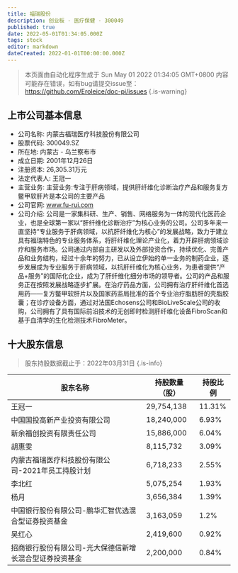 ```yaml
---
title: 福瑞股份
description: 创业板 - 医疗保健 - 300049
published: true
date: 2022-05-01T01:34:05.000Z
tags: stock
editor: markdown
dateCreated: 2022-01-01T00:00:00.000Z
---
```


> 本页面由自动化程序生成于 Sun May 01 2022 01:34:05 GMT+0800
> 内容可能存在错误，如有bug请提交issue至：https://github.com/Eroleice/doc-pi/issues
{.is-warning}

## 上市公司基本信息
- 公司名称: 内蒙古福瑞医疗科技股份有限公司
- 股票代码: 300049.SZ
- 所在地: 内蒙古 - 乌兰察布市
- 成立日期: 2001年12月26日
- 注册资本: 26,305.31万元
- 法定代表人: 王冠一
- 主营业务: 主营业务:专注于肝病领域，提供肝纤维化诊断治疗产品和服务复方鳖甲软肝片是本公司的主要产品
- 公司官网: www.fu-rui.com
- 公司介绍: 公司是一家集科研、生产、销售、网络服务为一体的现代化医药企业，也是全球第一家以“肝纤维化诊断治疗”为核心业务的公司。公司多年来一直坚持“专业服务于肝病领域，以抗肝纤维化为核心”的发展战略，致力于建立具有福瑞特色的专业服务体系，将肝纤维化理论产业化，着力开辟肝病领域诊疗和服务市场。公司通过内部自主研发以及外部投资合作，持续优化、完善产品和业务结构，经过十余年的努力，已从设立伊始的单一业务的制药企业，逐步发展成为专业服务于肝病领域，以抗肝纤维化为核心业务，为患者提供“产品+服务”的国际化企业，成为了肝纤维化细分市场的领导者。公司的产品和服务正在按照发展战略逐步扩展。在治疗药品方面，公司拥有治疗肝纤维化首选用药——复方鳖甲软肝片以及国家药监局批准的首个专业治疗脂肪肝的壳脂胶囊；在诊疗设备方面，通过对法国Echosens公司和BioLiveScale公司的收购，公司拥有了具有国际前沿技术的无创即时检测肝纤维化设备FibroScan和基于血清学的生化检测技术FibroMeter。


## 十大股东信息
> 股东持股数据截止于：2022年03月31日
{.is-info}

| 股东名称 | 持股数量（股） | 持股比例 |
| --- | --- | --- |
| 王冠一 | 29,754,138 | 11.31% |
| 中国国投高新产业投资有限公司 | 18,240,000 | 6.93% |
| 新余福创投资有限责任公司 | 15,886,000 | 6.04% |
| 胡惠雯 | 8,115,732 | 3.09% |
| 内蒙古福瑞医疗科技股份有限公司-2021年员工持股计划 | 6,718,233 | 2.55% |
| 李北红 | 5,075,254 | 1.93% |
| 杨月 | 3,656,384 | 1.39% |
| 中国银行股份有限公司-鹏华汇智优选混合型证券投资基金 | 3,163,059 | 1.2% |
| 吴红心 | 2,419,600 | 0.92% |
| 招商银行股份有限公司-光大保德信新增长混合型证券投资基金 | 2,200,000 | 0.84% |




